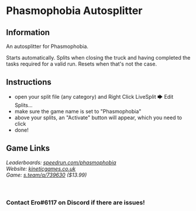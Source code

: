 # Phasmophobia Autosplitter
## Information
An autosplitter for Phasmophobia.

Starts automatically. Splits when closing the truck and having completed the tasks required for a valid run. Resets when that's not the case.

## Instructions
* open your split file (any category) and Right Click LiveSplit 🡆 Edit Splits...
* make sure the game name is set to "Phasmophobia"
* above your splits, an "Activate" button will appear, which you need to click
* done!
## Game Links
*Leaderboards: [speedrun.com/phasmophobia](https://speedrun.com/phasmophobia)*  
*Website: [kineticgames.co.uk](https://kineticgames.co.uk)*  
*Game: [s.team/a/739630](https://s.team/a/739630) ($13.99)*
​  
​  
​
### Contact Ero#6117 on Discord if there are issues!
